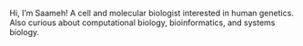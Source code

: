Hi, I’m Saameh!
A cell and molecular biologist interested in human genetics.
Also curious about computational biology, bioinformatics, and systems biology.
